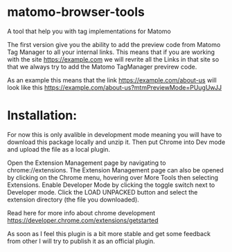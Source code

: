 # matomo-browser-tools
A tool that help you with tag implementations for Matomo

The first version give you the ability to add the preview code from Matomo Tag Manager to all your internal links.
This means that if you are working with the site https://example.com we will revrite all the Links in that site so that we always try to add the Matomo TagManager previrew code.

As an example this means that the link https://example.com/about-us will look like this https://example.com/about-us?mtmPreviewMode=PUugUwJJ 


# Installation:
For now this is only avalible in development mode meaning you will have to download this package locally and unzip it.
Then put Chrome into Dev mode and upload the file as a local plugin. 

Open the Extension Management page by navigating to chrome://extensions.
The Extension Management page can also be opened by clicking on the Chrome menu, hovering over More Tools then selecting Extensions.
Enable Developer Mode by clicking the toggle switch next to Developer mode.
Click the LOAD UNPACKED button and select the extension directory (the file you downloaded).


Read here for more info about chrome development
https://developer.chrome.com/extensions/getstarted

As soon as I feel this plugin is a bit more stable and get some feedback from other I will try to publish it as an official plugin.

